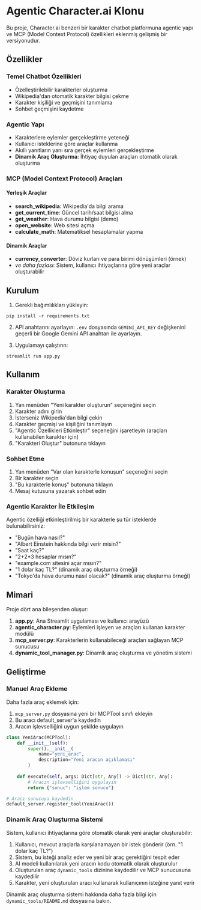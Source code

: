 # Agentic Character.ai Klonu

Bu proje, Character.ai benzeri bir karakter chatbot platformuna agentic yapı ve MCP (Model Context Protocol) özellikleri eklenmiş gelişmiş bir versiyonudur.

## Özellikler

### Temel Chatbot Özellikleri
- Özelleştirilebilir karakterler oluşturma
- Wikipedia'dan otomatik karakter bilgisi çekme
- Karakter kişiliği ve geçmişini tanımlama
- Sohbet geçmişini kaydetme

### Agentic Yapı
- Karakterlere eylemler gerçekleştirme yeteneği
- Kullanıcı isteklerine göre araçlar kullanma
- Akıllı yanıtların yanı sıra gerçek eylemleri gerçekleştirme
- **Dinamik Araç Oluşturma**: İhtiyaç duyulan araçları otomatik olarak oluşturma

### MCP (Model Context Protocol) Araçları
#### Yerleşik Araçlar
- **search_wikipedia**: Wikipedia'da bilgi arama
- **get_current_time**: Güncel tarih/saat bilgisi alma
- **get_weather**: Hava durumu bilgisi (demo)
- **open_website**: Web sitesi açma
- **calculate_math**: Matematiksel hesaplamalar yapma

#### Dinamik Araçlar
- **currency_converter**: Döviz kurları ve para birimi dönüşümleri (örnek)
- *ve daha fazlası*: Sistem, kullanıcı ihtiyaçlarına göre yeni araçlar oluşturabilir

## Kurulum

1. Gerekli bağımlılıkları yükleyin:
```
pip install -r requirements.txt
```

2. API anahtarını ayarlayın:
`.env` dosyasında `GEMINI_API_KEY` değişkenini geçerli bir Google Gemini API anahtarı ile ayarlayın.

3. Uygulamayı çalıştırın:
```
streamlit run app.py
```

## Kullanım

### Karakter Oluşturma
1. Yan menüden "Yeni karakter oluşturun" seçeneğini seçin
2. Karakter adını girin
3. İsterseniz Wikipedia'dan bilgi çekin
4. Karakter geçmişi ve kişiliğini tanımlayın
5. "Agentic Özellikleri Etkinleştir" seçeneğini işaretleyin (araçları kullanabilen karakter için)
6. "Karakteri Oluştur" butonuna tıklayın

### Sohbet Etme
1. Yan menüden "Var olan karakterle konuşun" seçeneğini seçin
2. Bir karakter seçin
3. "Bu karakterle konuş" butonuna tıklayın
4. Mesaj kutusuna yazarak sohbet edin

### Agentic Karakter İle Etkileşim
Agentic özelliği etkinleştirilmiş bir karakterle şu tür isteklerde bulunabilirsiniz:

- "Bugün hava nasıl?"
- "Albert Einstein hakkında bilgi verir misin?"
- "Saat kaç?"
- "2+2*3 hesaplar mısın?"
- "example.com sitesini açar mısın?"
- "1 dolar kaç TL?" (dinamik araç oluşturma örneği)
- "Tokyo'da hava durumu nasıl olacak?" (dinamik araç oluşturma örneği)

## Mimari

Proje dört ana bileşenden oluşur:

1. **app.py**: Ana Streamlit uygulaması ve kullanıcı arayüzü
2. **agentic_character.py**: Eylemleri işleyen ve araçları kullanan karakter modülü
3. **mcp_server.py**: Karakterlerin kullanabileceği araçları sağlayan MCP sunucusu
4. **dynamic_tool_manager.py**: Dinamik araç oluşturma ve yönetim sistemi

## Geliştirme

### Manuel Araç Ekleme

Daha fazla araç eklemek için:

1. `mcp_server.py` dosyasına yeni bir MCPTool sınıfı ekleyin
2. Bu aracı default_server'a kaydedin
3. Aracın işlevselliğini uygun şekilde uygulayın

```python
class YeniArac(MCPTool):
    def __init__(self):
        super().__init__(
            name="yeni_arac",
            description="Yeni aracın açıklaması"
        )
    
    def execute(self, args: Dict[str, Any]) -> Dict[str, Any]:
        # Aracın işlevselliğini uygulayın
        return {"sonuc": "işlem sonucu"}

# Aracı sunucuya kaydedin
default_server.register_tool(YeniArac())
```

### Dinamik Araç Oluşturma Sistemi

Sistem, kullanıcı ihtiyaçlarına göre otomatik olarak yeni araçlar oluşturabilir:

1. Kullanıcı, mevcut araçlarla karşılanamayan bir istek gönderir (örn. "1 dolar kaç TL?")
2. Sistem, bu isteği analiz eder ve yeni bir araç gerektiğini tespit eder
3. AI modeli kullanılarak yeni aracın kodu otomatik olarak oluşturulur
4. Oluşturulan araç `dynamic_tools` dizinine kaydedilir ve MCP sunucusuna kaydedilir
5. Karakter, yeni oluşturulan aracı kullanarak kullanıcının isteğine yanıt verir

Dinamik araç oluşturma sistemi hakkında daha fazla bilgi için `dynamic_tools/README.md` dosyasına bakın.
